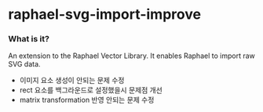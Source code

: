 # raphael-svg-import-improve

### What is it?
An extension to the Raphael Vector Library. It enables Raphael to import raw SVG data.

- 이미지 요소 생성이 안되는 문제 수정
- rect 요소를 백그라운드로 설정했을시 문제점 개선
- matrix transformation 반영 안되는 문제 수정


